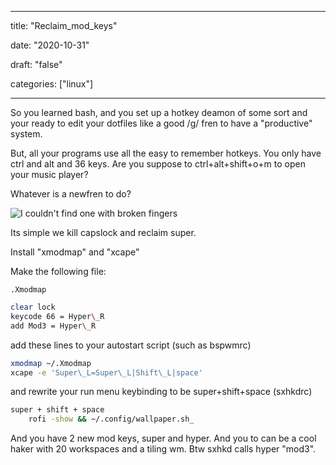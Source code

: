 
---

title: "Reclaim\_mod\_keys"

date: "2020-10-31"

draft: "false"

categories: ["linux"]

---

So you learned bash, and you set up a hotkey deamon of some sort and your ready to edit your dotfiles like a good /g/ fren to have a "productive" system.

But, all your programs use all the easy to remember hotkeys. You only have ctrl and alt and 36 keys. Are you suppose to ctrl+alt+shift+o+m to open your music player?

Whatever is a newfren to do?

![I couldn't find one with broken fingers](/images/pepehands.jpg)

Its simple we kill capslock and reclaim super.

Install "xmodmap" and "xcape" 

Make the following file:

```.Xmodmap```
```bash
clear lock
keycode 66 = Hyper\_R
add Mod3 = Hyper\_R
```
add these lines to your autostart script (such as bspwmrc)
```bash
xmodmap ~/.Xmodmap
xcape -e 'Super\_L=Super\_L|Shift\_L|space'
```
and rewrite your run menu keybinding to be super+shift+space (sxhkdrc)
```bash
super + shift + space 
	rofi -show && ~/.config/wallpaper.sh_
```
And you have 2 new mod keys, super and hyper. And you to can be a cool haker with 20 workspaces and a tiling wm. Btw sxhkd calls hyper "mod3".

